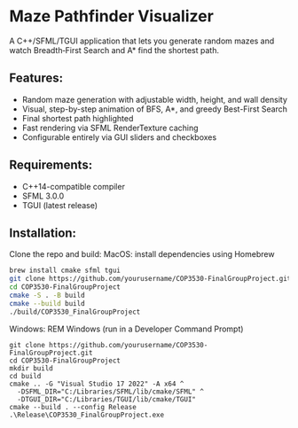 # Maze Pathfinder Visualizer

A C++/SFML/TGUI application that lets you generate random mazes and watch Breadth‑First Search and A* find the shortest path.

## Features:
- Random maze generation with adjustable width, height, and wall density
- Visual, step-by-step animation of BFS, A*, and greedy Best-First Search
- Final shortest path highlighted
- Fast rendering via SFML RenderTexture caching
- Configurable entirely via GUI sliders and checkboxes

## Requirements:
- C++14-compatible compiler
- SFML 3.0.0
- TGUI (latest release)

## Installation:
Clone the repo and build:
MacOS:
install dependencies using Homebrew
```bash
brew install cmake sfml tgui
git clone https://github.com/yourusername/COP3530-FinalGroupProject.git
cd COP3530-FinalGroupProject
cmake -S . -B build
cmake --build build
./build/COP3530_FinalGroupProject
```

Windows:
REM Windows (run in a Developer Command Prompt)

```
git clone https://github.com/yourusername/COP3530-FinalGroupProject.git
cd COP3530-FinalGroupProject
mkdir build
cd build
cmake .. -G "Visual Studio 17 2022" -A x64 ^
  -DSFML_DIR="C:/Libraries/SFML/lib/cmake/SFML" ^
  -DTGUI_DIR="C:/Libraries/TGUI/lib/cmake/TGUI"
cmake --build . --config Release
.\Release\COP3530_FinalGroupProject.exe
```
